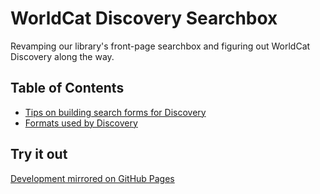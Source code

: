 # WorldCat Discovery Searchbox

Revamping our library's front-page searchbox and figuring out WorldCat Discovery along the way.

## Table of Contents

* [Tips on building search forms for Discovery](docs/discovery-searching.md)
* [Formats used by Discovery](docs/discovery-formats.md)

## Try it out

[Development mirrored on GitHub Pages](http://malantonio.github.io/worldcat-discovery-searchbox/)
